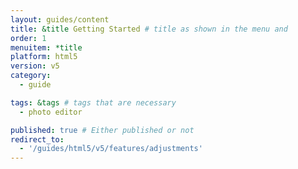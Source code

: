 ```yaml
---
layout: guides/content
title: &title Getting Started # title as shown in the menu and
order: 1
menuitem: *title
platform: html5
version: v5
category:
  - guide

tags: &tags # tags that are necessary
  - photo editor

published: true # Either published or not
redirect_to:
  - '/guides/html5/v5/features/adjustments'
---
```

